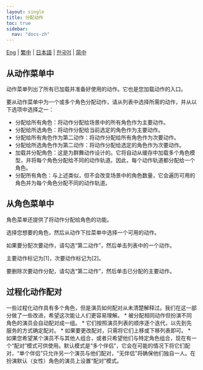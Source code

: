 ```yaml
---
layout: single
title: 分配动作
toc: true
sidebar:
  nav: "docs-zh"
---
```

[Eng](/dancexr/features/assign_motion) | [繁中](/tw/dancexr/features/assign_motion) | [日本語](/jp/dancexr/features/assign_motion) | [한국어](/kr/dancexr/features/assign_motion) | [简中](/zh/dancexr/features/assign_motion)


## 从动作菜单中
动作菜单列出了所有已加载并准备好使用的动作。它也是您加载动作的入口。

要从动作菜单中为一个或多个角色分配动作，请从列表中选择所需的动作，并从以下选项中选择之一：
* 分配给所有角色：将动作分配给场景中的所有角色作为主要动作。
* 分配给所选角色：将动作分配给当前选定的角色作为主要动作。
* 分配给所有角色作为第二动作：将动作分配给所有角色作为次要动作。
* 分配给所选角色作为第二动作：将动作分配给选定的角色作为次要动作。
* 加载并分配角色：这是为群舞动作设计的。它将自动从缓存中加载多个角色模型，并将每个角色分配给不同的动作轨道。因此，每个动作轨道都分配给一个角色。
* 分配所有角色：与上述类似，但不会改变场景中的角色数量，它会遍历可用的角色并为每个角色分配不同的动作轨道。


## 从角色菜单中
角色菜单还提供了将动作分配给角色的功能。

选择您想要的角色，然后从动作下拉菜单中选择一个可用的动作。

如果要分配次要动作，请勾选“第二动作”，然后单击列表中的一个动作。

主要动作标记为[1]，次要动作标记为[2]。

要删除次要动作分配，请勾选“第二动作”，然后单击已分配的主要动作。


## 过程化动作配对
一些过程化动作具有多个角色，但是演员如何配对从未清楚解释过。我们在这一部分做了一些改进，希望这次能让人们更容易理解。
    * 被分配相同动作但扮演不同角色的演员会自动配对成一组。
    * 它们按照演员列表的顺序逐个迭代，以先到先服务的方式确定配对。
    * 如果要更改配对，只需将它们上移或下移列表即可。
    * 如果您希望某个演员不与其他人组合，或者只希望他们与特定角色组合，现在有一个“配对”模式可供使用。默认模式是“多个伴侣”，它会在可能的情况下将它们配对，“单个伴侣”只允许另一个演员与他们配对，“无伴侣”将确保他们独自一人。在扮演默认（女性）角色的演员上设置“配对”模式。